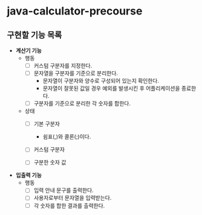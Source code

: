 # java-calculator-precourse

## 구현할 기능 목록

- **계산기 기능**
    - 행동
        - [ ]  커스텀 구분자를 지정한다.
        - [ ]  문자열을 구분자를 기준으로 분리한다.
            - 문자열이 구분자와 양수로 구성되어 있는지 확인한다.
            - 문자열이 잘못된 값일 경우 예외를 발생시킨 후 어플리케이션을 종료한다.
        - [ ]  구분자를 기준으로 분리한 각 숫자를 합한다.
    - 상태
        - [ ]  기본 구분자
            - 쉼표(,)와 콜론(;)이다.
        - [ ]  커스텀 구분자
        - [ ]  구분한 숫자 값


- **입출력 기능**
    - 행동
        - [ ]  입력 안내 문구를 출력한다.
        - [ ]  사용자로부터 문자열을 입력받는다.
        - [ ]  각 숫자를 합한 결과를 출력한다.
